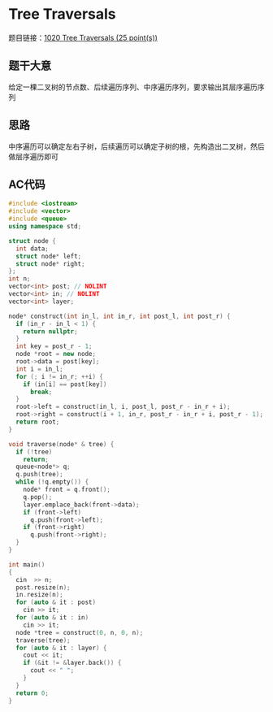 # Tree Traversals

题目链接：[1020 Tree Traversals (25 point(s))](https://pintia.cn/problem-sets/994805342720868352/problems/994805485033603072)

## 题干大意

给定一棵二叉树的节点数、后续遍历序列、中序遍历序列，要求输出其层序遍历序列

## 思路

中序遍历可以确定左右子树，后续遍历可以确定子树的根，先构造出二叉树，然后做层序遍历即可

## AC代码

```cpp linenums="1"
#include <iostream>
#include <vector>
#include <queue>
using namespace std;

struct node {
  int data;
  struct node* left;
  struct node* right;
};
int n;
vector<int> post; // NOLINT
vector<int> in; // NOLINT
vector<int> layer;

node* construct(int in_l, int in_r, int post_l, int post_r) {
  if (in_r - in_l < 1) {
    return nullptr;
  }
  int key = post_r - 1;
  node *root = new node;
  root->data = post[key];
  int i = in_l;
  for (; i != in_r; ++i) {
    if (in[i] == post[key])
      break;
  }
  root->left = construct(in_l, i, post_l, post_r - in_r + i);
  root->right = construct(i + 1, in_r, post_r - in_r + i, post_r - 1);
  return root;
}

void traverse(node* & tree) {
  if (!tree)
    return;
  queue<node*> q;
  q.push(tree);
  while (!q.empty()) {
    node* front = q.front();
    q.pop();
    layer.emplace_back(front->data);
    if (front->left)
      q.push(front->left);
    if (front->right)
      q.push(front->right);
  }
}

int main()
{
  cin  >> n;
  post.resize(n);
  in.resize(n);
  for (auto & it : post)
    cin >> it;
  for (auto & it : in)
    cin >> it;
  node *tree = construct(0, n, 0, n);
  traverse(tree);
  for (auto & it : layer) {
    cout << it;
    if (&it != &layer.back()) {
      cout << " ";
    }
  }
  return 0;
}
```
